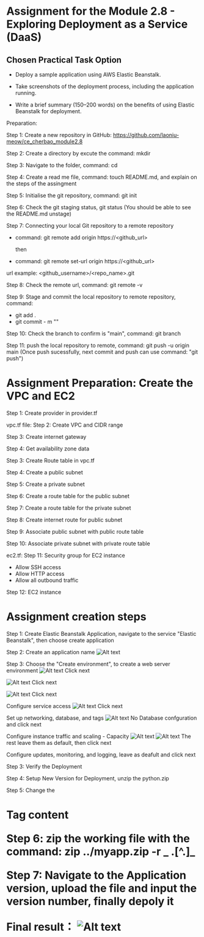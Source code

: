 # Assignment for the Module 2.8 - Exploring Deployment as a Service (DaaS)

## Chosen Practical Task Option

- Deploy a sample application using AWS Elastic Beanstalk.

- Take screenshots of the deployment process, including the application running.

- Write a brief summary (150–200 words) on the benefits of using Elastic Beanstalk for deployment.

Preparation:

Step 1: Create a new repository in GitHub: https://github.com/laoniu-meow/ce_cherbao_module2.8

Step 2: Create a directory by excute the command: mkdir <foldername>

Step 3: Navigate to the folder, command: cd <foldername>

Step 4: Create a read me file, command: touch README.md, and explain on the steps of the assingment

Step 5: Initialise the git repository, command: git init

Step 6: Check the git staging status, git status (You should be able to see the README.md unstage)

Step 7: Connecting your local Git repository to a remote repository

- command: git remote add origin https://<github_url>

  then

- command: git remote set-url origin https://<github_url>

url example: <github_username>/<repo_name>.git

Step 8: Check the remote url, command: git remote -v

Step 9: Stage and commit the local repository to remote repository, command:

- git add .
- git commit - m "<commit message>"

Step 10: Check the branch to confirm is "main", command: git branch

Step 11: push the local repository to remote, command: git push -u origin main (Once push sucessfully, next commit and push can use command: "git push")

# Assignment Preparation: Create the VPC and EC2

Step 1: Create provider in provider.tf

vpc.tf file:
Step 2: Create VPC and CIDR range

Step 3: Create internet gateway

Step 4: Get availability zone data

Step 3: Create Route table in vpc.tf

Step 4: Create a public subnet

Step 5: Create a private subnet

Step 6: Create a route table for the public subnet

Step 7: Create a route table for the private subnet

Step 8: Create internet route for public subnet

Step 9: Associate public subnet with public route table

Step 10: Associate private subnet with private route table

ec2.tf:
Step 11: Security group for EC2 instance

- Allow SSH access
- Allow HTTP access
- Allow all outbound traffic

Step 12: EC2 instance

# Assignment creation steps

Step 1: Create Elastic Beanstalk Application, navigate to the service "Elastic Beanstalk", then choose create application

Step 2: Create an application name
![Alt text](/public/create_app.png)

Step 3: Choose the "Create environment", to create a web server environment
![Alt text](/public/create_env1.png)
Click next

![Alt text](/public/create_env2.png)
Click next

![Alt text](/public/create_env3.png)
Click next

Configure service access
![Alt text](/public/create_env4.png)
Click next

Set up networking, database, and tags
![Alt text](/public/create_env5.png)
No Database confguration and click next

Configure instance traffic and scaling - Capacity
![Alt text](/public/create_env6.png)
![Alt text](/public/create_env7.png)
The rest leave them as default, then click next

Configure updates, monitoring, and logging, leave as deafult and click next

Step 3: Verify the Deployment

Step 4: Setup New Version for Deployment, unzip the python.zip

Step 5: Change the <h1> Tag content

Step 6: zip the working file with the command: zip ../myapp.zip -r _ .[^.]_

Step 7: Navigate to the Application version, upload the file and input the version number, finally depoly it

Final result：
![Alt text](/public/assigmment2.8.png)
